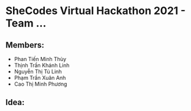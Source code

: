 # SheCodes Virtual Hackathon 2021 - Team ...

## Members:
* Phan Tiến Minh Thùy
* Thịnh Trần Khánh Linh
* Nguyễn Thị Tú Linh
* Phạm Trần Xuân Anh
* Cao Thị Minh Phương

## Idea:

